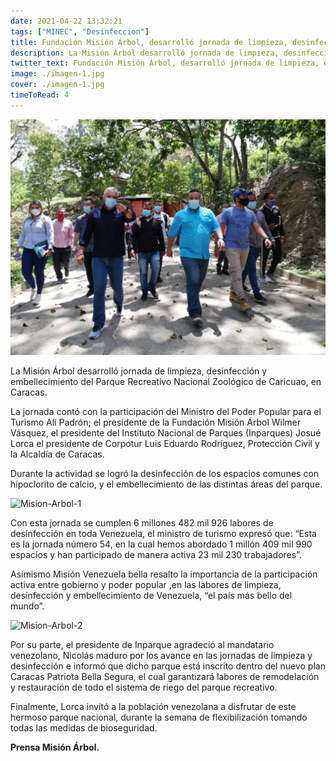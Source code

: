 ```yaml
---
date: 2021-04-22 13:32:21
tags: ["MINEC", "Desinfeccion"]
title: Fundación Misión Árbol, desarrolló jornada de limpieza, desinfección y embellecimiento en el parque Zoológico de Caricuao
description: La Misión Árbol desarrolló jornada de limpieza, desinfección y embellecimiento del Parque Recreativo Nacional Zoológico de Caricuao, en Caracas.
twitter_text: Fundación Misión Árbol, desarrolló jornada de limpieza, desinfección y embellecimiento en el parque Zoológico de Caricuao, en Caracas.
image: ./imagen-1.jpg
cover: ./imagen-1.jpg
timeToRead: 4
---
```



![Mision-Arbol](./imagen-1.jpg)


La Misión Árbol desarrolló jornada de limpieza, desinfección y embellecimiento del Parque Recreativo Nacional Zoológico de Caricuao, en Caracas.

La jornada contó con la participación del Ministro del Poder Popular para el Turismo Alí Padrón; el presidente de la Fundación Misión Árbol Wilmer Vásquez, el presidente del Instituto Nacional de Parques (Inparques) Josué Lorca el presidente de Corpotur Luis Eduardo Rodríguez, Protección Civil y la Alcaldía de Caracas.

Durante la actividad se logró la desinfección de los espacios comunes con hipoclorito de calcio, y el embellecimiento de las distintas áreas del parque.

![Mision-Arbol-1](https://res.cloudinary.com/dk5bvgq20/image/upload/v1619110062/Blog/2021-04-22/IMG-20210421-WA0060_apveir.webp)

Con esta jornada se cumplen 6 millones 482 mil 926 labores de desinfección en toda Venezuela, el ministro de turismo expresó que: “Esta es la jornada número 54, en la cual hemos abordado 1 millón 409 mil 990 espacios y han participado de
manera activa 23 mil 230 trabajadores”.  

Asimismo Misión Venezuela bella resalto la importancia de la participación activa entre gobierno y poder popular ,en las labores de limpieza, desinfección y embellecimiento de Venezuela, “el país más bello del mundo”.

![Mision-Arbol-2](https://res.cloudinary.com/dk5bvgq20/image/upload/v1619110062/Blog/2021-04-22/IMG-20210421-WA0054_bvhldt.webp)

Por su parte, el presidente de Inparque agradeció al mandatario venezolano, Nicolás maduro por los avance en las jornadas de limpieza y desinfección e informó que dicho parque está inscrito dentro del nuevo plan Caracas Patriota Bella Segura, el cual garantizará labores de remodelación y restauración de todo el sistema de riego del parque recreativo.

Finalmente, Lorca invitó a la población venezolana a disfrutar de este hermoso parque nacional, durante la semana de flexibilización tomando todas las medidas de bioseguridad.

**Prensa Misión Árbol.**
